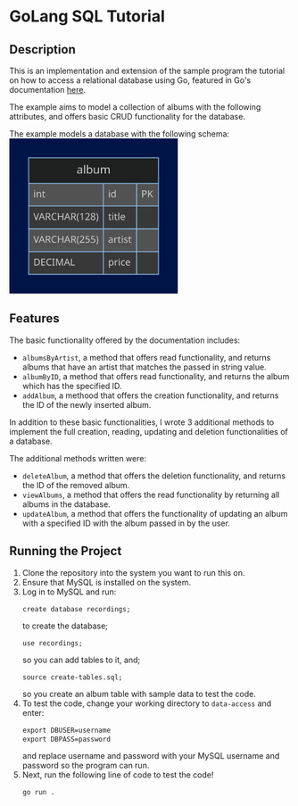 # GoLang SQL Tutorial

## Description
This is an implementation and extension of the sample program the tutorial on how to access a relational database using Go, featured in Go's documentation [here](https://go.dev/doc/tutorial/database-access).

The example aims to model a collection of albums with the following attributes, and offers basic CRUD functionality for the database.

The example models a database with the following schema:
<img src="./data-access/ER-diagram.png"  width="60%" height="30%">

## Features
The basic functionality offered by the documentation includes:
- `albumsByArtist`, a method that offers read functionality, and returns albums that have an artist that matches the passed in string value.
- `albumByID`, a method that offers read functionality, and returns the album which has the specified ID.
- `addAlbum`, a methood that offers the creation functionality, and returns the ID of the newly inserted album.

In addition to these basic functionalities, I wrote 3 additional methods to implement the full creation, reading, updating and deletion functionalities of a database.

The additional methods written were:
- `deleteAlbum`, a method that offers the deletion functionality, and returns the ID of the removed album.
- `viewAlbums`, a method that offers the read functionality by returning all albums in the database.
- `updateAlbum`, a method that offers the functionality of updating an album with a specified ID with the album passed in by the user.

## Running the Project

1. Clone the repository into the system you want to run this on.
2. Ensure that MySQL is installed on the system.
3. Log in to MySQL and run:
   ```
   create database recordings;
   ```
   to create the database;
   ```
   use recordings;
   ```
   so you can add tables to it, and;
   ```
   source create-tables.sql;
   ```
   so you create an album table with sample data to test the code.
4. To test the code, change your working directory to `data-access` and enter:
   ```
   export DBUSER=username
   export DBPASS=password
   ```
   and replace username and password with your MySQL username and password so the program can run.
5. Next, run the following line of code to test the code!
   ```
   go run .
   ```
